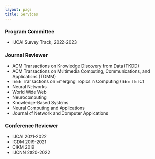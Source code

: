 ```yaml
---
layout: page
title: Services
---
```


### Program Committee
* IJCAI Survey Track, 2022-2023

### Journal Reviewer
* ACM Transactions on Knowledge Discovery from Data (TKDD)
* ACM Transactions on Multimedia Computing, Communications, and Applications (TOMM)
* IEEE Transactions on Emerging Topics in Computing (IEEE TETC)
* Neural Networks
* World Wide Web
* Neurocomputing
* Knowledge-Based Systems
* Neural Computing and Applications
* Journal of Network and Computer Applications

### Conference Reviewer
* IJCAI 2021-2022
* ICDM 2019-2021
* CIKM 2019
* IJCNN 2020-2022
